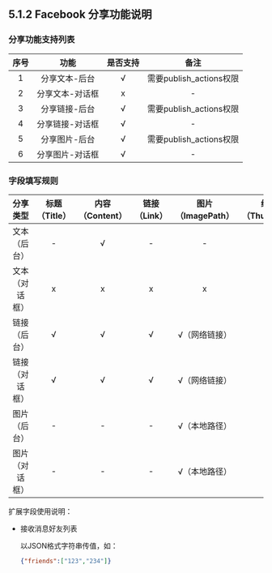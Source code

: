 ## 5.1.2 Facebook 分享功能说明

### 分享功能支持列表

| 序号 | 功能 | 是否支持 | 备注 |
| :--: | :--: | :----: | :--: |
| 1 | 分享文本-后台 |  √ | 需要publish_actions权限 |
| 2 | 分享文本-对话框 | x | - |
| 3 | 分享链接-后台 | √ | 需要publish_actions权限 |
| 4 | 分享链接-对话框 | √ | - |
| 5 | 分享图片-后台 | √ | 需要publish_actions权限 |
| 6 | 分享图片-对话框 | √ | - |

### 字段填写规则

| 分享类型 | 标题（Title）| 内容（Content）| 链接（Link）| 图片（ImagePath） | 缩略图（ThumbPath）| 扩展字段（ExtraJson） |
| :--: | :--: | :--: | :--: | :--: | :--: | -- |
| 文本（后台） | - | √ | - | - | - | - |
| 文本（对话框） | x | x | x | x | x | - |
| 链接（后台） | √ | √ | √ | √（网络链接） | - | 接收消息好友列表 |
| 链接（对话框） | √ | √ | √ | √（网络链接） | - | 接收消息好友列表 |
| 图片（后台） | - | - | - | √（本地路径）| - | 接收消息好友列表 |
| 图片（对话框） | - | - | - | √（本地路径）| - | 接收消息好友列表 |

扩展字段使用说明：

* 接收消息好友列表
  
  以JSON格式字符串传值，如：
  
  ```json
  {"friends":["123","234"]}
  ```

